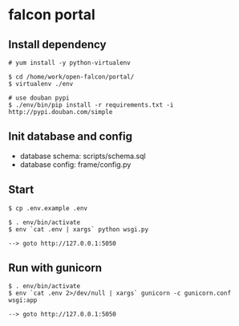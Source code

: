 falcon portal
============

## Install dependency

    # yum install -y python-virtualenv

    $ cd /home/work/open-falcon/portal/
    $ virtualenv ./env

    # use douban pypi
    $ ./env/bin/pip install -r requirements.txt -i http://pypi.douban.com/simple


## Init database and config

- database schema: scripts/schema.sql
- database config: frame/config.py

## Start

    $ cp .env.example .env

    $ . env/bin/activate
    $ env `cat .env | xargs` python wsgi.py

    --> goto http://127.0.0.1:5050


## Run with gunicorn

    $ . env/bin/activate
    $ env `cat .env 2>/dev/null | xargs` gunicorn -c gunicorn.conf wsgi:app

    --> goto http://127.0.0.1:5050


